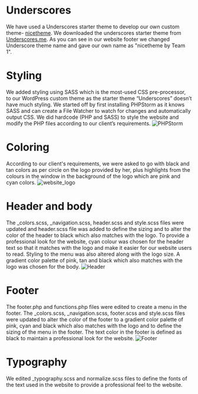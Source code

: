 # Underscores
We have used a Underscores starter theme to develop our own custom theme- [nicetheme](https://github.com/cp3402-students/cp3402-2021-site-a2-sp23-cp3402-2021-team01/tree/main/wp-content/themes/nicetheme). We downloaded the underscores starter theme from [Underscores.me](https://underscores.me/). As you can see in our website footer we changed Underscore theme name and gave our own name as "nicetheme by Team 1".

# Styling
We added styling using SASS which is the most-used CSS pre-processor, to our WordPress custom theme as the starter theme “Underscores” doesn’t have much styling. We started off by first installing PHPStorm as it knows SASS and can create a File Watcher to watch for changes and automatically output CSS. We did hardcode (PHP and SASS) to style the website and modify the PHP files according to our client’s requirements.
![PHPStorm](https://user-images.githubusercontent.com/74287829/144370098-b7eb08a9-c5b7-402c-b1dd-3a493f802893.png)

 # Coloring
According to our client's requirements, we were asked to go with black and tan colors as per circle on the logo provided by her, plus highlights from the colours in the window in the background of the logo which are pink and cyan colors.
![website_logo](https://user-images.githubusercontent.com/74287829/144373670-6c09bbbd-3601-48db-8636-81ab7ade0dfa.png)

# Header and body
The _colors.scss, _navigation.scss, header.scss and style.scss files were updated and header.scss file was added to define the sizing and to alter the color of the header to black which also matches with the logo. To provide a professional look for the website, cyan colour was chosen for the header text so that it matches with the logo and make it easier for our website users to read. Styling to the menu was also altered along with the logo size.
A gradient color palette of pink, tan and black which also matches with the logo was chosen for the body.
![Header](https://user-images.githubusercontent.com/74287829/144364421-0bd499b8-1a65-41f4-9565-68600b8c776a.jpeg)

# Footer
The footer.php and functions.php files were edited to create a menu in the footer. The _colors.scss, _navigation.scss, footer.scss and style.scss files were updated to alter the color of the footer to a gradient color palette of pink, cyan and black which also matches with the logo and to define the sizing of the menu in the footer. The text color in the footer is defined as black to maintain a professional look for the website.
![Footer](https://user-images.githubusercontent.com/74287829/144364450-f3c2f535-066b-40de-b4c4-bd81f766b077.jpeg)

# Typography
 We edited _typography.scss and normalize.scss files to define the fonts of the text used in the website to provide a professional feel to the website.

